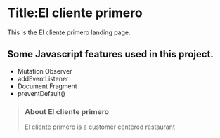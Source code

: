 
# Title:El cliente primero 

This is the El cliente primero landing page.

## Some Javascript features used in this project.

- Mutation Observer
- addEventListener
- Document Fragment
- preventDefault()

> ### About El cliente primero 
>
> El cliente primero is a customer centered restaurant